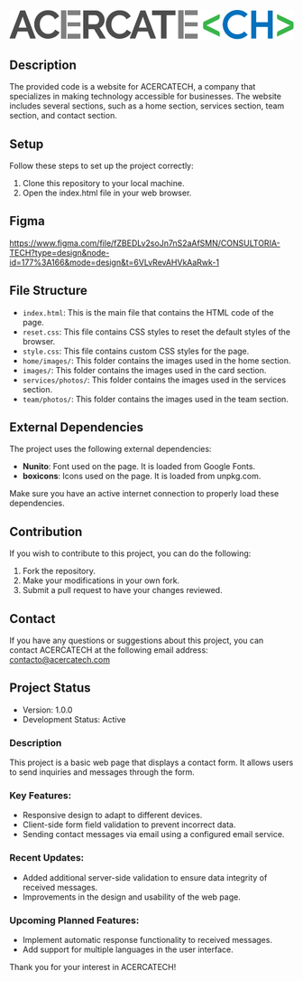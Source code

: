 ![logo](./fotos%20equipo/LOGO.png)

## Description
The provided code is a website for ACERCATECH, a company that specializes in making technology accessible for businesses. The website includes several sections, such as a home section, services section, team section, and contact section.

## Setup
Follow these steps to set up the project correctly:
1. Clone this repository to your local machine.
2. Open the index.html file in your web browser.

## Figma
https://www.figma.com/file/fZBEDLv2soJn7nS2aAfSMN/CONSULTORIA-TECH?type=design&node-id=177%3A166&mode=design&t=6VLvRevAHVkAaRwk-1

## File Structure
- `index.html`: This is the main file that contains the HTML code of the page.
- `reset.css`: This file contains CSS styles to reset the default styles of the browser.
- `style.css`: This file contains custom CSS styles for the page.
- `home/images/`: This folder contains the images used in the home section.
- `images/`: This folder contains the images used in the card section.
- `services/photos/`: This folder contains the images used in the services section.
- `team/photos/`: This folder contains the images used in the team section.

## External Dependencies
The project uses the following external dependencies:
- **Nunito**: Font used on the page. It is loaded from Google Fonts.
- **boxicons**: Icons used on the page. It is loaded from unpkg.com.

Make sure you have an active internet connection to properly load these dependencies.

## Contribution
If you wish to contribute to this project, you can do the following:
1. Fork the repository.
2. Make your modifications in your own fork.
3. Submit a pull request to have your changes reviewed.

## Contact
If you have any questions or suggestions about this project, you can contact ACERCATECH at the following email address: contacto@acercatech.com

## Project Status
- Version: 1.0.0
- Development Status: Active

### Description
This project is a basic web page that displays a contact form. It allows users to send inquiries and messages through the form.

### Key Features:
- Responsive design to adapt to different devices.
- Client-side form field validation to prevent incorrect data.
- Sending contact messages via email using a configured email service.

### Recent Updates:
- Added additional server-side validation to ensure data integrity of received messages.
- Improvements in the design and usability of the web page.

### Upcoming Planned Features:
- Implement automatic response functionality to received messages.
- Add support for multiple languages in the user interface.

Thank you for your interest in ACERCATECH!
